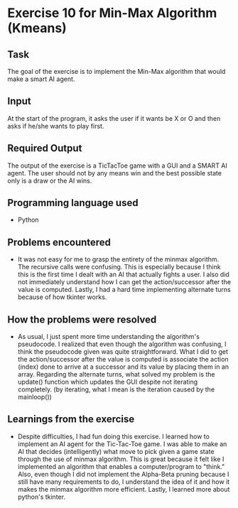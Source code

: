 # Exercise 10 for Min-Max Algorithm (Kmeans)

## Task
The goal of the exercise is to implement the Min-Max algorithm that would make a smart AI agent.

## Input
At the start of the program, it asks the user if it wants be X or O and then asks if he/she wants to play first.

## Required Output
The output of the exercise is a TicTacToe game with a GUI and a SMART AI agent. The user should not by any means win and the best possible state only is a draw or the AI wins.

## Programming language used
- Python

## Problems encountered
- It was not easy for me to grasp the entirety of the minmax algorithm. The recursive calls were confusing. This is especially because I think this is the first time I dealt with an AI that actually fights a user. I also did not immediately understand how I can get the action/successor after the value is computed. Lastly, I had a hard time implementing alternate turns because of how tkinter works.

## How the problems were resolved
- As usual, I just spent more time understanding the algorithm's pseudocode. I realized that even though the algorithm was confusing, I think the pseudocode given was quite straightforward. What I did to get the action/successor after the value is computed is associate the action (index) done to arrive at a successor and its value by placing them in an array. Regarding the alternate turns, what solved my problem is the update() function which updates the GUI despite not iterating completely. (by iterating, what I mean is the iteration caused by the mainloop())

## Learnings from the exercise
- Despite difficulties, I had fun doing this exercise. I learned how to implement an AI agent for the Tic-Tac-Toe game. I was able to make an AI that decides (intelligently) what move to pick given a game state through the use of minmax algorithm. This is great because it felt like I implemented an algorithm that enables a computer/program to "think." Also, even though I did not implement the Alpha-Beta pruning because I still have many requirements to do, I understand the idea of it and how it makes the minmax algorithm more efficient. Lastly, I learned more about python's tkinter.


